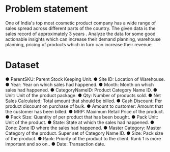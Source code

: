 # Problem statement

One of India's top most cosmetic product company has a wide range of
sales spread across different parts of the country. The given data is the sales record of
approximately 3 years . Analyze the data for some good actionable insights which can
increase their demand planning, warehouse planning, pricing of products which in turn
can increase their revenue.

# Dataset

● ParentSKU: Parent Stock Keeping Unit.
● Site ID: Location of Warehouse.
● Year: Year on which sales had happened.
● Month: Month on which sales had happened.
● CategoryNameID: Product Category Name ID.
● Unit: Unit of the product package.
● Qty: Number of products sold.
● Net Sales Calculated: Total amount that should be billed.
● Cash Discount: Per product discount on purchase of bulk.
● Amount to customer: Amount that the customer has been billed.
● MRP: Maximum Retail Price of the product.
● Pack Size: Quantity of per product that has been bought.
● Pack Unit: Unit of the product.
● State: State at which the sales had happened.
● Zone: Zone ID where the sales had happened.
● Master Category: Master Category of the product. Super set of
Category Name ID.
● Size: Pack size of the product.
● Rank: Priority of the product to the client. Rank 1 is more important
and so on..
● Date: Transaction date.

